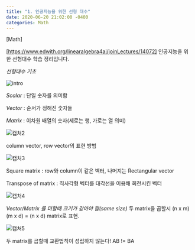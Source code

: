 ```yaml
---
title: "1. 인공지능을 위한 선형 대수"
date: 2020-06-20 21:02:00 -0400
categories: Math
---
```

[Math]

[https://www.edwith.org/linearalgebra4ai/joinLectures/14072] 인공지능을 위한 선형대수 학습 정리입니다.

*선형대수 기초*

![intro](https://user-images.githubusercontent.com/60867950/85201923-ebe12800-b33d-11ea-95c4-e04da21fbf1c.PNG)

*Scalar* : 단일 숫자를 의미함

*Vector* : 순서가 정해진 숫자들

*Matrix* : 이차원 배열의 숫자(세로는 행, 가로는 열 의미)

![캡처2](https://user-images.githubusercontent.com/60867950/85202081-e6d0a880-b33e-11ea-9189-dfd88c061f02.PNG)

column vector, row vector의 표현 방법

![캡처3](https://user-images.githubusercontent.com/60867950/85202098-ff40c300-b33e-11ea-91c4-1c648c11cc6f.PNG)

Square matrix : row와 column이 같은 벡터, 나머지는 Rectangular vector

Transpose of matrix : 직사각형 벡터를 대각선을 이용해 회전시킨 벡터

![캡처4](https://user-images.githubusercontent.com/60867950/85202130-36af6f80-b33f-11ea-9c03-031e8cc79567.PNG)

*Vector/Matrix 를 더할때 크기가 같아야 함(same size)*
두 matrix을 곱할시 (n x m)(m x d) = (n x d) matrix로 표현.

![캡처5](https://user-images.githubusercontent.com/60867950/85202165-6c545880-b33f-11ea-97d6-420f53b2ccf8.PNG)

두 matrix를 곱할때 교환법칙이 성립하지 않는다! AB != BA

